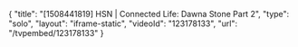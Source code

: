 {
    "title": "[1508441819] HSN | Connected Life: Dawna Stone Part 2",
    "type": "solo",
    "layout": "iframe-static",
    "videoId": "123178133",
    "url": "\/tvpembed\/123178133"
}